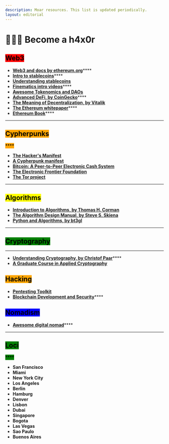 ```yaml
---
description: Moar resources. This list is updated periodically.
layout: editorial
---
```


# 👩🏿‍💻 Become a h4x0r

## <mark style="background-color:red;">Web3</mark>

<mark style="background-color:red;"></mark>

* [**Web3 and docs by ethereum.org**](https://ethereum.org/en/web3/)****
* [**Intro to stablecoins**](https://ethereum.org/en/stablecoins/)****
* [**Understanding stablecoins**](https://www.investopedia.com/terms/s/stablecoin.asp)**​**
* [**Finematics intro videos**](https://www.youtube.com/c/Finematics)****
* [**Awesome Tokenomics and DAOs**](https://github.com/bt3gl-labs/Awesome-DAOs)
* [**Advanced DeFi, by CoinGecko**](https://store.coingecko.com/products/how-to-defi-advanced)****
* **​**[**The Meaning of Decentralization, by Vitalik**](https://medium.com/@VitalikButerin/the-meaning-of-decentralization-a0c92b76a274)**​**
* **​**[**The Ethereum whitepaper**](https://ethereum.org/en/whitepaper/)****
* [**Ethereum Book**](https://github.com/ethereumbook/ethereumbook/)****

****

## <mark style="background-color:orange;">**Cypherpunks**</mark>

<mark style="background-color:orange;">****</mark>

* ****[**The Hacker's Manifest**](http://phrack.org/issues/7/3.html#article)****
* ****[**A Cypherpunk manifest**](https://activism.net/cypherpunk/manifesto.html)****
* ****[**Bitcoin: A Peer-to-Peer Electronic Cash System**](https://bitcoin.org/bitcoin.pdf)****
* ****[**The Electronic Frontier Foundation**](https://www.eff.org/)****
* ****[**The Tor project**](https://www.torproject.org/)****

****

## <mark style="background-color:yellow;">Algorithms</mark>



* ****[**Introduction to Algorithms, by Thomas H. Corman**](https://www.amazon.com/Introduction-Algorithms-3rd-MIT-Press/dp/0262033844)****
* ****[**The Algorithm Design Manual, by Steve S. Skiena**](https://www.amazon.com/Algorithm-Design-Manual-Steven-Skiena/dp/1849967202)****
* ****[**Python and Algorithms, by bt3gl**](https://github.com/bt3gl-labs/Book-on-Python-and-Algorithms)****

****

## <mark style="background-color:green;">Cryptography</mark>

****

* [**Understanding Cryptography, by Christof Paar**](https://github.com/lilith-security/COMPUTER-SCIENCE-REFS/blob/main/Understanding%20Cryptography%20by%20Christof%20Paar%20.pdf)****
* ****[**A Graduate Course in Applied Cryptography**](http://toc.cryptobook.us/)****



## <mark style="background-color:orange;">Hacking</mark>



* ****[**Pentesting Toolkit**](https://github.com/bt3gl-labs/Pentesting-Toolkit)****
* [**Blockchain Development and Security**](https://github.com/bt3gl-labs/Blockchain-Hacking-Toolkit)****



## <mark style="background-color:blue;">Nomadism</mark>



* [**Awesome digital nomad**](https://github.com/bt3gl-labs/Awesome-Digital-Noma)****

****

## <mark style="background-color:green;">**Loci**</mark>

<mark style="background-color:green;">****</mark>

* **San Francisco**
* **Miami**
* **New York City**
* **Los Angeles**
* **Berlin**
* **Hamburg**
* **Denver**
* **Lisbon**
* **Dubai**
* **Singapore**
* **Bogota**
* **Las Vegas**
* **Sao Paulo**
* **Buenos Aires**

